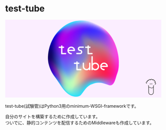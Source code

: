 # test-tube

![header](reagent/tt_header.png)

test-tube(試験管)はPython3用のminimum-WSGI-frameworkです。  

自分のサイトを構築するために作成しています。  
ついでに、静的コンテンツを配信するためのMiddlewareも作成しています。

